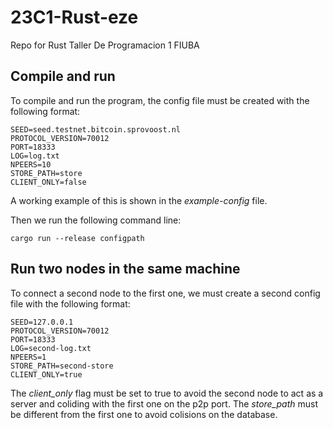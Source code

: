 # 23C1-Rust-eze

Repo for Rust Taller De Programacion 1 FIUBA

## Compile and run

To compile and run the program, the config file must be created with the following format:

```
SEED=seed.testnet.bitcoin.sprovoost.nl
PROTOCOL_VERSION=70012
PORT=18333
LOG=log.txt
NPEERS=10
STORE_PATH=store
CLIENT_ONLY=false
```

A working example of this is shown in the _example-config_ file.

Then we run the following command line:

```
cargo run --release configpath
```

## Run two nodes in the same machine

To connect a second node to the first one, we must create a second config file with the following format:

```
SEED=127.0.0.1
PROTOCOL_VERSION=70012
PORT=18333
LOG=second-log.txt
NPEERS=1
STORE_PATH=second-store
CLIENT_ONLY=true
```

The _client_only_ flag must be set to true to avoid the second node to act as a server and coliding with the first one on the p2p port.
The _store_path_ must be different from the first one to avoid colisions on the database.
